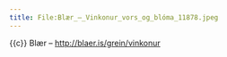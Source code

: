 ```yaml
---
title: File:Blær_–_Vinkonur_vors_og_blóma_11878.jpeg
---
```


{{c}} Blær – http://blaer.is/grein/vinkonur